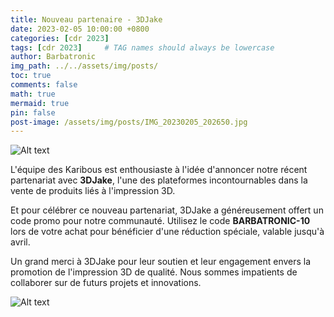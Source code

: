 ```yaml
---
title: Nouveau partenaire - 3DJake
date: 2023-02-05 10:00:00 +0800
categories: [cdr 2023]
tags: [cdr 2023]     # TAG names should always be lowercase
author: Barbatronic
img_path: ../../assets/img/posts/
toc: true
comments: false
math: true
mermaid: true
pin: false
post-image: /assets/img/posts/IMG_20230205_202650.jpg
---
```

![Alt text](IMG_20230205_202650.jpg)

L'équipe des Karibous est enthousiaste à l'idée d'annoncer notre récent partenariat avec **3DJake**, l'une des plateformes incontournables dans la vente de produits liés à l'impression 3D.

Et pour célébrer ce nouveau partenariat, 3DJake a généreusement offert un code promo pour notre communauté. Utilisez le code **BARBATRONIC-10** lors de votre achat pour bénéficier d'une réduction spéciale, valable jusqu'à avril.

Un grand merci à 3DJake pour leur soutien et leur engagement envers la promotion de l'impression 3D de qualité. Nous sommes impatients de collaborer sur de futurs projets et innovations.

![Alt text](3djake-logo-vector.png)